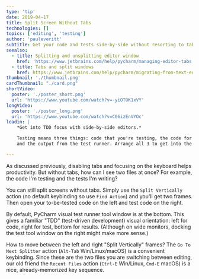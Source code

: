 ```yaml
---
type: 'tip'
date: 2019-04-17
title: Split Screen Without Tabs
technologies: []
topics: ['editing', 'testing']
author: 'pauleveritt'
subtitle: Get your code and tests side-by-side without resorting to tabs.
seealso:
  - title: Splitting and unsplitting editor window
    href: 'https://www.jetbrains.com/help/pycharm/managing-editor-tabs.html#splitting-and-unsplitting-editor-window'
  - title: Tabs and split windows
    href: https://www.jetbrains.com/help/pycharm/migrating-from-text-editors.html#tabs_split_windows
thumbnail: './thumbnail.png'
cardThumbnail: "./card.png"
shortVideo:
  poster: './poster_short.png'
  url: 'https://www.youtube.com/watch?v=-yiOTOK1xVY'
longVideo:
  poster: './poster_long.png'
  url: 'https://www.youtube.com/watch?v=C06izEnVYOc'
leadin: |
    *Get into TDD focus with side-by-side editors.*    

    Testing means three things: code that you're testing, the code for the test, 
    and the output from the test runner. Arrange all 3 to get into the testing flow.

---
```


As discussed previously, disabling tabs and focusing on the keyboard helps 
productivity. But without tabs, how can I see two files at once? For example, 
the code I'm testing and the tests I'm writing?

You can still split screens without tabs. Simply use the `Split Vertically` 
action (no default keybinding so use `Find Action`) and you'll get two frames. 
Then open your to-be-tested code on the left and test code on the right.

By default, PyCharm visual test runner tool window is at the bottom. This gives a 
familiar "TDD" (test-driven development) visual orientation: left for code, right 
for test, bottom for results. (Although on wide monitors, docking the test tool 
window on the right might make more sense.)

How to move between the left and right "Split Vertically" frames? The 
`Go To Next Splitter` action (`Alt-Tab` Win/Linux/macOS) is a convenient keybinding. 
Since these are the two files you are switching between editing, our old friend the 
`Recent Files` action (`Ctrl-E` Win/Linux, `Cmd-E` macOS) is a nice, already-memorized 
key sequence.
